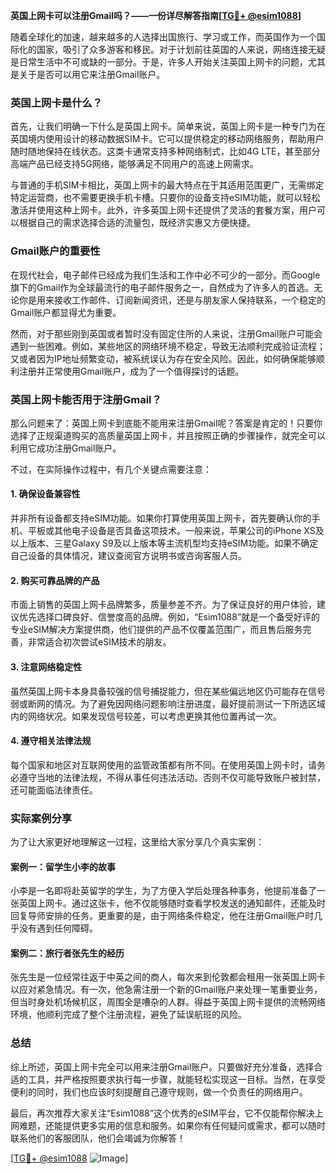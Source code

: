 **英国上网卡可以注册Gmail吗？——一份详尽解答指南[[TG💪+ @esim1088](https://t.me/s/esim1088)]**

随着全球化的加速，越来越多的人选择出国旅行、学习或工作，而英国作为一个国际化的国家，吸引了众多游客和移民。对于计划前往英国的人来说，网络连接无疑是日常生活中不可或缺的一部分。于是，许多人开始关注英国上网卡的问题，尤其是关于是否可以用它来注册Gmail账户。

### 英国上网卡是什么？

首先，让我们明确一下什么是英国上网卡。简单来说，英国上网卡是一种专门为在英国境内使用设计的移动数据SIM卡。它可以提供稳定的移动网络服务，帮助用户随时随地保持在线状态。这类卡通常支持多种网络制式，比如4G LTE，甚至部分高端产品已经支持5G网络，能够满足不同用户的高速上网需求。

与普通的手机SIM卡相比，英国上网卡的最大特点在于其适用范围更广，无需绑定特定运营商，也不需要更换手机卡槽。只要你的设备支持eSIM功能，就可以轻松激活并使用这种上网卡。此外，许多英国上网卡还提供了灵活的套餐方案，用户可以根据自己的需求选择合适的流量包，既经济实惠又方便快捷。

### Gmail账户的重要性

在现代社会，电子邮件已经成为我们生活和工作中必不可少的一部分。而Google旗下的Gmail作为全球最流行的电子邮件服务之一，自然成为了许多人的首选。无论你是用来接收工作邮件、订阅新闻资讯，还是与朋友家人保持联系，一个稳定的Gmail账户都显得尤为重要。

然而，对于那些刚到英国或者暂时没有固定住所的人来说，注册Gmail账户可能会遇到一些困难。例如，某些地区的网络环境不稳定，导致无法顺利完成验证流程；又或者因为IP地址频繁变动，被系统误认为存在安全风险。因此，如何确保能够顺利注册并正常使用Gmail账户，成为了一个值得探讨的话题。

### 英国上网卡能否用于注册Gmail？

那么问题来了：英国上网卡到底能不能用来注册Gmail呢？答案是肯定的！只要你选择了正规渠道购买的高质量英国上网卡，并且按照正确的步骤操作，就完全可以利用它成功注册Gmail账户。

不过，在实际操作过程中，有几个关键点需要注意：

#### 1. 确保设备兼容性
并非所有设备都支持eSIM功能。如果你打算使用英国上网卡，首先要确认你的手机、平板或其他电子设备是否具备这项技术。一般来说，苹果公司的iPhone XS及以上版本、三星Galaxy S9及以上版本等主流机型均支持eSIM功能。如果不确定自己设备的具体情况，建议查阅官方说明书或咨询客服人员。

#### 2. 购买可靠品牌的产品
市面上销售的英国上网卡品牌繁多，质量参差不齐。为了保证良好的用户体验，建议优先选择口碑良好、信誉度高的品牌。例如，“Esim1088”就是一个备受好评的专业eSIM解决方案提供商，他们提供的产品不仅覆盖范围广，而且售后服务完善，非常适合初次尝试eSIM技术的朋友。

#### 3. 注意网络稳定性
虽然英国上网卡本身具备较强的信号捕捉能力，但在某些偏远地区仍可能存在信号弱或断网的情况。为了避免因网络问题影响注册进度，最好提前测试一下所选区域内的网络状况。如果发现信号较差，可以考虑更换其他位置再试一次。

#### 4. 遵守相关法律法规
每个国家和地区对互联网使用的监管政策都有所不同。在使用英国上网卡时，请务必遵守当地的法律法规，不得从事任何违法活动。否则不仅可能导致账户被封禁，还可能面临法律责任。

### 实际案例分享

为了让大家更好地理解这一过程，这里给大家分享几个真实案例：

#### 案例一：留学生小李的故事
小李是一名即将赴英留学的学生，为了方便入学后处理各种事务，他提前准备了一张英国上网卡。通过这张卡，他不仅能够随时查看学校发送的通知邮件，还能及时回复导师安排的任务。更重要的是，由于网络条件稳定，他在注册Gmail账户时几乎没有遇到任何障碍。

#### 案例二：旅行者张先生的经历
张先生是一位经常往返于中英之间的商人，每次来到伦敦都会租用一张英国上网卡以应对紧急情况。有一次，他急需注册一个新的Gmail账户来处理一笔重要业务，但当时身处机场候机区，周围全是嘈杂的人群。得益于英国上网卡提供的流畅网络环境，他顺利完成了整个注册流程，避免了延误航班的风险。

### 总结

综上所述，英国上网卡完全可以用来注册Gmail账户。只要做好充分准备，选择合适的工具，并严格按照要求执行每一步骤，就能轻松实现这一目标。当然，在享受便利的同时，我们也应该时刻提醒自己遵守规则，做一个负责任的网络用户。

最后，再次推荐大家关注“Esim1088”这个优秀的eSIM平台，它不仅能帮你解决上网难题，还能提供更多实用的信息和服务。如果你有任何疑问或需求，都可以随时联系他们的客服团队，他们会竭诚为你解答！

[[TG💪+ @esim1088](https://t.me/s/esim1088) ![Image](https://i.postimg.cc/4NQfJmqS/Snipaste-2025-05-13-00-14-12.png)]
